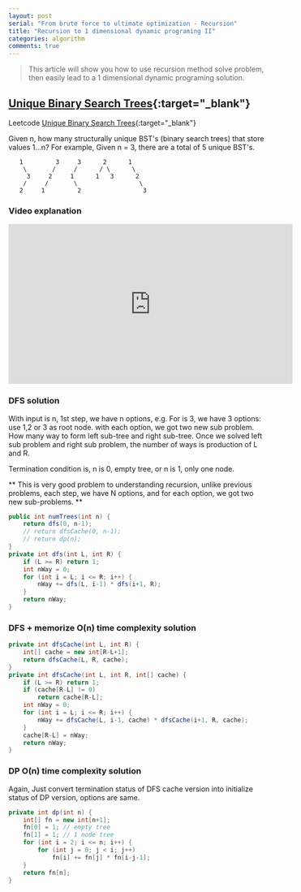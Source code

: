 ```yaml
---
layout: post 
serial: "From brute force to ultimate optimization - Recursion"
title: "Recursion to 1 dimensional dynamic programing II"
categories: algorithm
comments: true
---
```


> This article will show you how to use recursion method solve problem, then easily lead to a 1 dimensional dynamic programing solution.

## [Unique Binary Search Trees](https://leetcode.com/problems/unique-binary-search-trees/){:target="_blank"}
Leetcode [Unique Binary Search Trees](https://leetcode.com/problems/unique-binary-search-trees/){:target="_blank"}

Given n, how many structurally unique BST's (binary search trees) that store values 1...n?
For example,
Given n = 3, there are a total of 5 unique BST's.

```
   1         3     3      2      1
    \       /     /      / \      \
     3     2     1      1   3      2
    /     /       \                 \
   2     1         2                 3
```

### Video explanation
<iframe width="560" height="315" src="https://www.youtube.com/embed/dzQ9p_A0BrA" frameborder="0" allowfullscreen></iframe>

### DFS solution
With input is n, 1st step, we have n options, e.g. For is 3, we have 3 options: use 1,2 or 3 as root node.
with each option, we got two new sub problem. How many way to form left sub-tree and right sub-tree.
Once we solved left sub problem and right sub problem, the number of ways is production of L and R.

Termination condition is, n is 0, empty tree, or n is 1, only one node.

** This is very good problem to understanding recursion, unlike previous problems, each step, we have N options, and for each option, we got two new sub-problems. **

```java
public int numTrees(int n) {
    return dfs(0, n-1); 
    // return dfsCache(0, n-1); 
    // return dp(n);
}
private int dfs(int L, int R) {
    if (L >= R) return 1;
    int nWay = 0;
    for (int i = L; i <= R; i++) {
        nWay += dfs(L, i-1) * dfs(i+1, R);
    }
    return nWay;
}
```

### DFS + memorize O(n) time complexity solution

```java
private int dfsCache(int L, int R) {
    int[] cache = new int[R-L+1];   
    return dfsCache(L, R, cache);
}
private int dfsCache(int L, int R, int[] cache) {
    if (L >= R) return 1;
    if (cache[R-L] != 0)
        return cache[R-L];
    int nWay = 0;
    for (int i = L; i <= R; i++) {
        nWay += dfsCache(L, i-1, cache) * dfsCache(i+1, R, cache);
    }
    cache[R-L] = nWay;
    return nWay;
}
```

### DP O(n) time complexity solution
Again, Just convert termination status of DFS cache version into initialize status of DP version, options are same.

```java
private int dp(int n) {
    int[] fn = new int[n+1];
    fn[0] = 1; // empty tree
    fn[1] = 1; // 1 node tree
    for (int i = 2; i <= n; i++) {
        for (int j = 0; j < i; j++)
            fn[i] += fn[j] * fn[i-j-1];
    }
    return fn[n];
}
```

